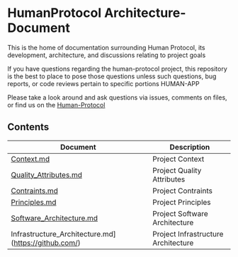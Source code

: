 # HumanProtocol Architecture-Document
This is the home of documentation surrounding Human Protocol, its development, architecture, and discussions relating to project goals

If you have questions regarding the human-protocol project, this repository is the best to place to pose those questions unless such questions, bug reports, or code reviews pertain to specific portions HUMAN-APP

Please take a look around and ask questions via issues, comments on files, or find us on the [Human-Protocol](https://www.humanprotocol.org)

## Contents

|Document|Description|
|---|---|
|[Context.md](https://github.com/)|Project Context|
|[Quality_Attributes.md](https://github.com/)|Project Quality Attributes|
|[Contraints.md](https://github.com/)|Project Contraints|
|[Principles.md](https://github.com/)|Project Principles|
|[Software_Architecture.md](https://github.com/)|Project Software Architecture|
|Infrastructure_Architecture.md](https://github.com/)|Project Infrastructure Architecture|


